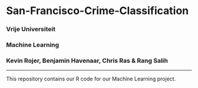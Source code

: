 # San-Francisco-Crime-Classification
### Vrije Universiteit
### Machine Learning
### Kevin Rojer, Benjamin Havenaar, Chris Ras & Rang Salih
  ____________________________________________________________________
  This repository contains our R code for our Machine Learning project.
